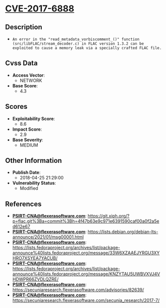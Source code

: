 
# [CVE-2017-6888](https://git.xiph.org/?p=flac.git%3Ba=commit%3Bh=4f47b63e9c971e6391590caf00a0f2a5ed612e67)

## Description

- `An error in the "read_metadata_vorbiscomment_()" function (src/libFLAC/stream_decoder.c) in FLAC version 1.3.2 can be exploited to cause a memory leak via a specially crafted FLAC file.`

## Cvss Data

- **Access Vector**:
  - NETWORK
- **Base Score**:
  - 4.3

## Scores

- **Exploitability Score**:
  - 8.6
- **Impact Score**:
  - 2.9
- **Base Severity**:
  - MEDIUM

## Other Information

- **Publish Date**:
  - 2018-04-25 21:29:00
- **Vulnerability Status**:
  - Modified

## References

- **PSIRT-CNA@flexerasoftware.com**: https://git.xiph.org/?p=flac.git%3Ba=commit%3Bh=4f47b63e9c971e6391590caf00a0f2a5ed612e67
- **PSIRT-CNA@flexerasoftware.com**: https://lists.debian.org/debian-lts-announce/2021/01/msg00001.html
- **PSIRT-CNA@flexerasoftware.com**: https://lists.fedoraproject.org/archives/list/package-announce%40lists.fedoraproject.org/message/33W6XZAAEJYRGU3XYHRO7XSYEA7YACUB/
- **PSIRT-CNA@flexerasoftware.com**: https://lists.fedoraproject.org/archives/list/package-announce%40lists.fedoraproject.org/message/KNZYTAU5UWBVXVJ4VHDWPR66ZVDLQZRE/
- **PSIRT-CNA@flexerasoftware.com**: https://secuniaresearch.flexerasoftware.com/advisories/82639/
- **PSIRT-CNA@flexerasoftware.com**: https://secuniaresearch.flexerasoftware.com/secunia_research/2017-7/
